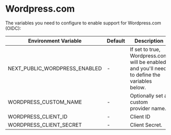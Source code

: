 # Wordpress.com

The variables you need to configure to enable support for Wordpress.com (OIDC):

| Environment Variable         | Default | Description                                                                                        |
| ---------------------------- | ------- |----------------------------------------------------------------------------------------------------|
| NEXT_PUBLIC_WORDPRESS_ENABLED | -       | If set to true, Wordpress.com will be enabled and you'll need to define the variables below. |
| WORDPRESS_CUSTOM_NAME         | -       | Optionally set a custom provider name.                                                             |
| WORDPRESS_CLIENT_ID           | -       | Client ID                                                                                          |
| WORDPRESS_CLIENT_SECRET       | -       | Client Secret.                                                                                     |
